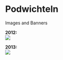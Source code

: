 Podwichteln
===========

Images and Banners

<b>2012:</b><br />
<img src="https://raw.github.com/C3ltaXMedia/Podwichteln-2012-2013/master/2012/20121124090058!Action_Podwichteln-Toby2012.png">

<b>2013:</b><br />
<img src="https://raw.github.com/C3ltaXMedia/Podwichteln-2012-2013/master/2013/podwichteln300x300.png">

